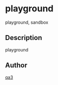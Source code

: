 playground
====

playground, sandbox

## Description

playground

## Author

[qa3](https://github.com/qa3)
